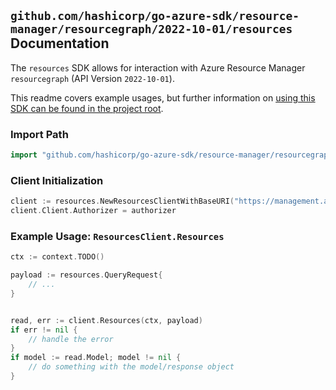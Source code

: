 
## `github.com/hashicorp/go-azure-sdk/resource-manager/resourcegraph/2022-10-01/resources` Documentation

The `resources` SDK allows for interaction with Azure Resource Manager `resourcegraph` (API Version `2022-10-01`).

This readme covers example usages, but further information on [using this SDK can be found in the project root](https://github.com/hashicorp/go-azure-sdk/tree/main/docs).

### Import Path

```go
import "github.com/hashicorp/go-azure-sdk/resource-manager/resourcegraph/2022-10-01/resources"
```


### Client Initialization

```go
client := resources.NewResourcesClientWithBaseURI("https://management.azure.com")
client.Client.Authorizer = authorizer
```


### Example Usage: `ResourcesClient.Resources`

```go
ctx := context.TODO()

payload := resources.QueryRequest{
	// ...
}


read, err := client.Resources(ctx, payload)
if err != nil {
	// handle the error
}
if model := read.Model; model != nil {
	// do something with the model/response object
}
```
